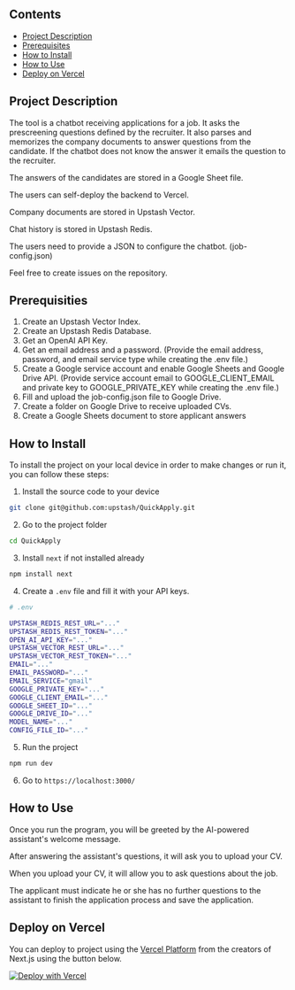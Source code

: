 ## Contents

- [Project Description](#project-description)
- [Prerequisites](#prerequisities)
- [How to Install](#how-to-install)
- [How to Use](#how-to-use)
- [Deploy on Vercel](#deploy-on-vercel)

## Project Description

The tool is a chatbot receiving applications for a job. It asks the prescreening questions defined by the recruiter. It also parses and memorizes the company documents to answer questions from the candidate. If the chatbot does not know the answer it emails the question to the recruiter.

The answers of the candidates are stored in a Google Sheet file.

The users can self-deploy the backend to Vercel.

Company documents are stored in Upstash Vector.

Chat history is stored in Upstash Redis.

The users need to provide a JSON to configure the chatbot. (job-config.json)

Feel free to create issues on the repository.

## Prerequisities

1. Create an Upstash Vector Index.
2. Create an Upstash Redis Database.
3. Get an OpenAI API Key.
4. Get an email address and a password. (Provide the email address, password, and email service type while creating the .env file.)
5. Create a Google service account and enable Google Sheets and Google Drive API. (Provide service account email to GOOGLE_CLIENT_EMAIL and private key to GOOGLE_PRIVATE_KEY while creating the .env file.)
6. Fill and upload the job-config.json file to Google Drive.
7. Create a folder on Google Drive to receive uploaded CVs.
8. Create a Google Sheets document to store applicant answers

## How to Install

To install the project on your local device in order to make changes or run it, you can follow these steps:

1. Install the source code to your device

```bash
git clone git@github.com:upstash/QuickApply.git
```

2. Go to the project folder

```bash
cd QuickApply
```

3. Install `next` if not installed already

```bash
npm install next
```

4. Create a `.env` file and fill it with your API keys.

```bash
# .env

UPSTASH_REDIS_REST_URL="..."
UPSTASH_REDIS_REST_TOKEN="..."
OPEN_AI_API_KEY="..."
UPSTASH_VECTOR_REST_URL="..."
UPSTASH_VECTOR_REST_TOKEN="..."
EMAIL="..."
EMAIL_PASSWORD="..."
EMAIL_SERVICE="gmail"
GOOGLE_PRIVATE_KEY="..."
GOOGLE_CLIENT_EMAIL="..."
GOOGLE_SHEET_ID="..."
GOOGLE_DRIVE_ID="..."
MODEL_NAME="..."
CONFIG_FILE_ID="..."
```

5. Run the project

```bash
npm run dev
```

6. Go to `https://localhost:3000/`

## How to Use

Once you run the program, you will be greeted by the AI-powered assistant's welcome message.

After answering the assistant's questions, it will ask you to upload your CV.

When you upload your CV, it will allow you to ask questions about the job.

The applicant must indicate he or she has no further questions to the assistant to finish the application process and save the application.

## Deploy on Vercel

You can deploy to project using the [Vercel Platform](https://vercel.com/new?utm_medium=default-template&filter=next.js&utm_source=create-next-app&utm_campaign=create-next-app-readme) from the creators of Next.js using the button below.

[![Deploy with Vercel](https://vercel.com/button)]()
